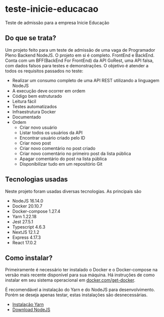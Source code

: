 # teste-inicie-educacao
Teste de admissão para a empresa Inicie Educação

## Do que se trata?
Um projeto feito para um teste de admissão de uma vaga de Programador Pleno Backend NodeJS.
O projeto em si é completo. FrontEnd e BackEnd.
Conta com um BFF(BackEnd For FrontEnd) da API GoRest, uma API falsa, com dados falsos para testes e demonstrações.
O objetivo é atender a todos os requisitos passados no teste:
 * Realizar um consumo completo de uma API REST utilizando a linguagem NodeJS
 * A execução deve ocorrer em ordem
 * Código bem estruturado
 * Leitura fácil
 * Testes automatizados
 * Infraestrutura Docker
 * Documentado
 * Ordem
   * Criar novo usuário
   * Listar todos os usuários da API
   * Encontrar usuário criado pelo ID
   * Criar novo post
   * Criar novo comentário no post criado
   * Criar novo comentário no primeiro post da lista pública
   * Apagar comentário do post na lista pública
   * Disponibilizar tudo em um repositório Git

## Tecnologias usadas
Neste projeto foram usadas diversas tecnologias.
As principais são
* NodeJS 16.14.0
* Docker 20.10.7
* Docker-compose 1.27.4
* Yarn 1.22.18
* Jest 27.5.1
* Typescript 4.6.3
* NextJS 12.1.2
* Express 4.17.3
* React 17.0.2

## Como instalar?
Primeiramente é necessário ter instalado o Docker e o Docker-compose na versão mais recente disponível para sua máquina.
Há instruções de como instalar em seu sistema operacional em [docker.com/get-docker](https://www.docker.com/get-docker).

É recomendável a instalação do Yarn e do NodeJS para desenvolvimento. Porém se deseja apenas testar, estas instalações são desnecessárias.
* [Instalação Yarn](https://yarnpkg.com/getting-started/install)
* [Download NodeJS](https://nodejs.org/pt-br/download/)
